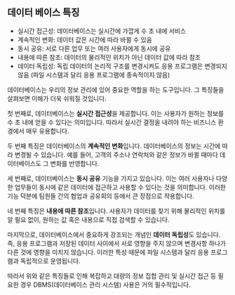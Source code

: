 ## 데이터 베이스 특징

- 실시간 접근성: 데이터베이스는 실시간에 가깝게 수 초 내에 서비스
- 계속적인 변화: 데이터 값은 시간에 따라 바뀔 수 있음
- 동시 공유: 서로 다른 업무 또는 여러 사용자에게 동시에 공유
- 내용에 따른 참조: 데이터의 물리적인 위치가 아닌 데이터 값에 따라 참조
- 데이터 독립성: 독립 데이터의 논리적 구조를 변경시켜도 응용 프로그램은 변경되지 않음 (파일 시스템과 달리 응용 프로그램에 종속적이지 않음)

데이터베이스는 우리의 정보 관리에 있어 중요한 역할을 하는 도구입니다. 그 특징들을 살펴보면 이해가 더욱 쉬워질 것입니다.

첫 번째로, 데이터베이스는 **실시간 접근성**을 제공합니다. 이는 사용자가 원하는 정보를 수 초 내에 얻을 수 있다는 의미입니다. 따라서 실시간 결정을 내려야 하는 비즈니스 환경에서 매우 유용합니다.

두 번째 특징은 데이터베이스의 **계속적인 변화**입니다. 데이터베이스의 정보는 시간에 따라 변경될 수 있습니다. 예를 들어, 고객의 주소나 연락처와 같은 정보가 바뀔 때마다 데이터베이스도 그 변화를 반영합니다.

세 번째로, 데이터베이스는 **동시 공유** 기능을 가지고 있습니다. 이는 여러 사용자나 다양한 업무들이 동시에 같은 데이터에 접근하고 사용할 수 있다는 것을 의미합니다. 이러한 기능 덕분에 팀원들 간의 협업과 공유회의 등에서 큰 장점으로 작용합니다.

네 번째 특징은 **내용에 따른 참조**입니다. 사용자가 데이터를 찾기 위해 물리적인 위치를 알 필요 없이, 원하는 값 혹은 내용으로 직접 검색할 수 있습니다.

마지막으로, 데이터베이스에서 중요하게 강조되는 개념인 **데이터 독립성**도 있습니다. 즉, 응용 프로그램과 저장된 데이터 사이에서 서로 영향을 주지 않으며 변경사항 하나가 다른 것에 영향을 미치지 않습니다. 이러한 특성 때문에 파일 시스템과 달리 응용 프로그램과 독립적으로 운영됩니다.

따라서 위와 같은 특징들로 인해 복잡하고 대량의 정보 집합 관리 및 실시간 접근 등 필요한 경우 DBMS(데이터베이스 관리 시스템) 사용은 거의 필수적입니다.
